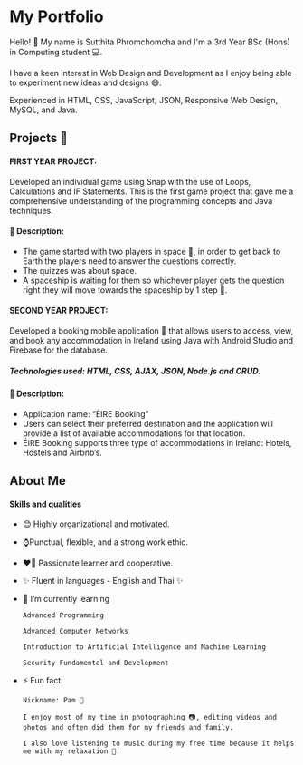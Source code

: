 # My Portfolio
Hello! 👋 My name is Sutthita Phromchomcha and I'm a 3rd Year BSc (Hons) in Computing student 💻.

I have a keen interest in Web Design and Development as I enjoy being able to experiment new ideas and designs 😄.

Experienced in HTML, CSS, JavaScript, JSON, Responsive Web Design, MySQL, and Java.

## Projects 📝
#### FIRST YEAR PROJECT:

Developed an individual game using Snap with the use of Loops, Calculations and IF Statements. 
This is the first game project that gave me a comprehensive understanding of the programming concepts and Java techniques. 

#### 🌟 Description:

- The game started with two players in space 🌌, in order to get back to Earth the players need to answer the questions correctly.
- The quizzes was about space.
- A spaceship is waiting for them so whichever player gets the question right they will move towards the spaceship by 1 step  🚀.



#### SECOND YEAR PROJECT:

Developed a booking mobile application 📱 that allows users to access, view, and book any accommodation in Ireland using Java with Android Studio and Firebase for the database.

##### Technologies used: HTML, CSS, AJAX, JSON, Node.js and CRUD.

#### 🌟 Description:
- Application name: “ÉIRE Booking”
- Users can select their preferred destination and the application will provide a list of available accommodations for that location.
- ÉIRE Booking supports three type of accommodations in Ireland: Hotels, Hostels and Airbnb’s.


## About Me  


#### Skills and qualities
-	😊 Highly organizational and motivated.
-	⌚Punctual, flexible, and a strong work ethic.
-	❤️‍🔥 Passionate learner and cooperative.
-	✨ Fluent in languages - English and Thai ✨

- 🌱 I’m currently learning

      Advanced Programming
      
      Advanced Computer Networks
      
      Introduction to Artificial Intelligence and Machine Learning
      
      Security Fundamental and Development

- ⚡ Fun fact:

      Nickname: Pam 👩

      I enjoy most of my time in photographing 📷, editing videos and photos and often did them for my friends and family.
      
      I also love listening to music during my free time because it helps me with my relaxation 🎵.

